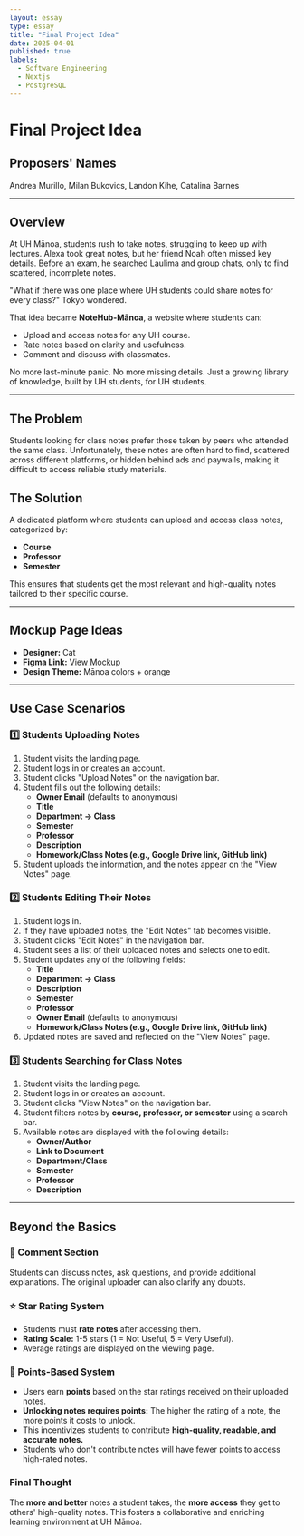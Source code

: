 ```yaml
---
layout: essay
type: essay
title: "Final Project Idea"
date: 2025-04-01
published: true
labels:
  - Software Engineering
  - Nextjs
  - PostgreSQL
---
```




# **Final Project Idea**

## **Proposers' Names**  
Andrea Murillo, Milan Bukovics, Landon Kihe, Catalina Barnes  

---  

## **Overview**  
At UH Mānoa, students rush to take notes, struggling to keep up with lectures. Alexa took great notes, but her friend Noah often missed key details. Before an exam, he searched Laulima and group chats, only to find scattered, incomplete notes.  

"What if there was one place where UH students could share notes for every class?" Tokyo wondered.  

That idea became **NoteHub-Mānoa**, a website where students can:  
- Upload and access notes for any UH course.  
- Rate notes based on clarity and usefulness.  
- Comment and discuss with classmates.  

No more last-minute panic. No more missing details. Just a growing library of knowledge, built by UH students, for UH students.  

---  

## **The Problem**  
Students looking for class notes prefer those taken by peers who attended the same class. Unfortunately, these notes are often hard to find, scattered across different platforms, or hidden behind ads and paywalls, making it difficult to access reliable study materials.  

## **The Solution**  
A dedicated platform where students can upload and access class notes, categorized by:  
- **Course**  
- **Professor**  
- **Semester**  

This ensures that students get the most relevant and high-quality notes tailored to their specific course.  

---  

## **Mockup Page Ideas**  
- **Designer:** Cat  
- **Figma Link:** [View Mockup](https://www.figma.com/design/gn3wSQTofguqx5eSH5CgOW/ICS-314-Final?node-id=0-1&t=IWbqS3XHm6WedC8J-1)  
- **Design Theme:** Mānoa colors + orange  

---  

## **Use Case Scenarios**  

### **1️⃣ Students Uploading Notes**  
1. Student visits the landing page.  
2. Student logs in or creates an account.  
3. Student clicks "Upload Notes" on the navigation bar.  
4. Student fills out the following details:  
   - **Owner Email** (defaults to anonymous)  
   - **Title**  
   - **Department → Class**  
   - **Semester**  
   - **Professor**  
   - **Description**  
   - **Homework/Class Notes (e.g., Google Drive link, GitHub link)**  
5. Student uploads the information, and the notes appear on the "View Notes" page.  

### **2️⃣ Students Editing Their Notes**  
1. Student logs in.  
2. If they have uploaded notes, the "Edit Notes" tab becomes visible.  
3. Student clicks "Edit Notes" in the navigation bar.  
4. Student sees a list of their uploaded notes and selects one to edit.  
5. Student updates any of the following fields:  
   - **Title**  
   - **Department → Class**  
   - **Description**  
   - **Semester**  
   - **Professor**  
   - **Owner Email** (defaults to anonymous)  
   - **Homework/Class Notes (e.g., Google Drive link, GitHub link)**  
6. Updated notes are saved and reflected on the "View Notes" page.  

### **3️⃣ Students Searching for Class Notes**  
1. Student visits the landing page.  
2. Student logs in or creates an account.  
3. Student clicks "View Notes" on the navigation bar.  
4. Student filters notes by **course, professor, or semester** using a search bar.  
5. Available notes are displayed with the following details:  
   - **Owner/Author**  
   - **Link to Document**  
   - **Department/Class**  
   - **Semester**  
   - **Professor**  
   - **Description**  

---  

## **Beyond the Basics**  

### **💬 Comment Section**  
Students can discuss notes, ask questions, and provide additional explanations. The original uploader can also clarify any doubts.  

### **⭐ Star Rating System**  
- Students must **rate notes** after accessing them.  
- **Rating Scale:** 1-5 stars (1 = Not Useful, 5 = Very Useful).  
- Average ratings are displayed on the viewing page.  

### **🎯 Points-Based System**  
- Users earn **points** based on the star ratings received on their uploaded notes.  
- **Unlocking notes requires points:** The higher the rating of a note, the more points it costs to unlock.  
- This incentivizes students to contribute **high-quality, readable, and accurate notes.**  
- Students who don't contribute notes will have fewer points to access high-rated notes.  

### **Final Thought**  
The **more and better** notes a student takes, the **more access** they get to others' high-quality notes. This fosters a collaborative and enriching learning environment at UH Mānoa.  

